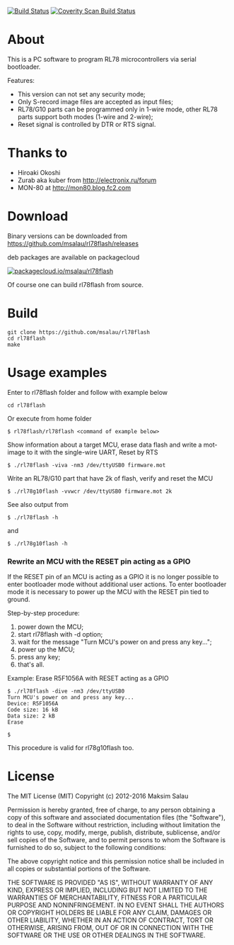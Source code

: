 [![Build Status](https://travis-ci.org/msalau/rl78flash.svg?branch=master)](https://travis-ci.org/msalau/rl78flash)
[![Coverity Scan Build Status](https://scan.coverity.com/projects/5448/badge.svg)](https://scan.coverity.com/projects/5448)

# About

This is a PC software to program RL78 microcontrollers via serial bootloader.

Features:
* This version can not set any security mode;
* Only S-record image files are accepted as input files;
* RL78/G10 parts can be programmed only in 1-wire mode,
  other RL78 parts support both modes (1-wire and 2-wire);
* Reset signal is controlled by DTR or RTS signal.

# Thanks to

* Hiroaki Okoshi
* Zurab aka kuber from http://electronix.ru/forum
* MON-80 at http://mon80.blog.fc2.com

# Download

Binary versions can be downloaded from
https://github.com/msalau/rl78flash/releases

deb packages are available on packagecloud

[![packagecloud.io/msalau/rl78flash](https://packagecloud.io/assets/packagecloud-badge-fbea7fd09f5aab38e8d59fec16f2268c.png)](https://packagecloud.io/msalau/rl78flash)

Of course one can build rl78flash from source.

# Build

```
git clone https://github.com/msalau/rl78flash
cd rl78flash
make
```

# Usage examples
Enter to rl78flash folder and follow with example below
```
cd rl78flash
```

Or execute from home folder
```
$ rl78flash/rl78flash <command of example below>
```

Show information about a target MCU, erase data flash and write a mot-image to it with the single-wire UART, Reset by RTS  
```
$ ./rl78flash -viva -nm3 /dev/ttyUSB0 firmware.mot
```

Write an RL78/G10 part that have 2k of flash, verify and reset the MCU
```
$ ./rl78g10flash -vvwcr /dev/ttyUSB0 firmware.mot 2k
```

See also output from
```
$ ./rl78flash -h
```
and
```
$ ./rl78g10flash -h
```

### Rewrite an MCU with the RESET pin acting as a GPIO

If the RESET pin of an MCU is acting as a GPIO it is no longer possible to
enter bootloader mode without additional user actions. To enter bootloader
mode it is necessary to power up the MCU with the RESET pin tied to ground.

Step-by-step procedure:

1. power down the MCU;
2. start rl78flash with -d option;
3. wait for the message "Turn MCU's power on and press any key...";
4. power up the MCU;
5. press any key;
6. that's all.

Example: Erase R5F1056A with RESET acting as a GPIO
```
$ ./rl78flash -dive -nm3 /dev/ttyUSB0
Turn MCU's power on and press any key...
Device: R5F1056A
Code size: 16 kB
Data size: 2 kB
Erase

$
```

This procedure is valid for rl78g10flash too.

# License

The MIT License (MIT)
Copyright (c) 2012-2016 Maksim Salau

Permission is hereby granted, free of charge, to any person obtaining a copy of
this software and associated documentation files (the "Software"), to deal in
the Software without restriction, including without limitation the rights to
use, copy, modify, merge, publish, distribute, sublicense, and/or sell copies
of the Software, and to permit persons to whom the Software is furnished
to do so, subject to the following conditions:

The above copyright notice and this permission notice shall be included in all
copies or substantial portions of the Software.

THE SOFTWARE IS PROVIDED "AS IS", WITHOUT WARRANTY OF ANY KIND, EXPRESS OR
IMPLIED, INCLUDING BUT NOT LIMITED TO THE WARRANTIES OF MERCHANTABILITY, FITNESS
FOR A PARTICULAR PURPOSE AND NONINFRINGEMENT. IN NO EVENT SHALL THE AUTHORS OR
COPYRIGHT HOLDERS BE LIABLE FOR ANY CLAIM, DAMAGES OR OTHER LIABILITY, WHETHER
IN AN ACTION OF CONTRACT, TORT OR OTHERWISE, ARISING FROM, OUT OF OR IN
CONNECTION WITH THE SOFTWARE OR THE USE OR OTHER DEALINGS IN THE SOFTWARE.
